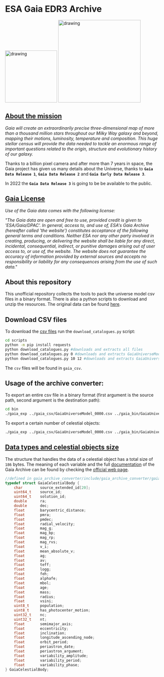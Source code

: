 # ESA Gaia EDR3 Archive
<p float="left">
  <img src="https://www.cosmos.esa.int/documents/29201/0/Gaia_logo.png/62960d22-cdd9-02a2-c9d0-1bda19ab67cf?t=1607347628590" alt="drawing" width="170"/>
  <img src="https://www.gaudenzi.it/wp-content/uploads/2017/12/42_digital_logo_dark_blue_sign_A.png" alt="drawing" width="270"/> 
</p>

## [About the mission](https://www.esa.int/Science_Exploration/Space_Science/Gaia)

*Gaia will create an extraordinarily precise three-dimensional map of more than a thousand million stars throughout our Milky Way galaxy and beyond, mapping their motions, luminosity, temperature and composition. This huge stellar census will provide the data needed to tackle an enormous range of important questions related to the origin, structure and evolutionary history of our galaxy.*

Thanks to a billion pixel camera and after more than 7 years in space, the Gaia project has given us many details about the Universe, thanks to **`Gaia Data Release 1`**, **`Gaia Data Release 2`** and **`Gaia Early Data Release 3`**. 

In 2022 the **`Gaia Data Release 3`** is going to be be available to the public.

## [Gaia License](https://www.cosmos.esa.int/web/gaia-users/license)

*Use of the Gaia data comes with the following license:*

*"The Gaia data are open and free to use, provided credit is given to 'ESA/Gaia/DPAC'. In general, access to, and use of, ESA's Gaia Archive (hereafter called 'the website') constitutes acceptance of the following general terms and conditions. Neither ESA nor any other party involved in creating, producing, or delivering the website shall be liable for any direct, incidental, consequential, indirect, or punitive damages arising out of user access to, or use of, the website. The website does not guarantee the accuracy of information provided by external sources and accepts no responsibility or liability for any consequences arising from the use of such data."*

## About this repository

This unofficial repository collects the tools to pack the universe model csv files in a binary format. There is also a python scripts to download and unzip the resources. The original data can be found [here](http://cdn.gea.esac.esa.int/).

## Download CSV files
To download the [csv files](http://cdn.gea.esac.esa.int/Gaia/gedr3/simulation/gaia_universe_model/) run the `download_catalogues.py` script:
```bash
cd scripts
python -m pip install requests
python download_catalogues.py #downloads and extracts all files
python download_catalogues.py 0 #downloads and extracts GaiaUniverseModel_0000.csv.gz
python download_catalogues.py 10 12 #downloads and extracts GaiaUniverseModel_0010.csv.gz, GaiaUniverseModel_0011.csv.gz, GaiaUniverseModel_0012.csv.gz
```
The `csv` files will be found in `gaia_csv`.

## Usage of the archive converter:
To export an entire csv file in a binary format (first argument is the source path, second argument is the destination path):
```bash
cd bin
./gaia_exp ../gaia_csv/GaiaUniverseModel_0000.csv ../gaia_bin/GaiaUniverseModel_0000.csv.bin
```
To export a certain number of celestial objects:
```bash
./gaia_exp ../gaia_csv/GaiaUniverseModel_0000.csv ../gaia_bin/GaiaUniverseModel_0000.csv.bin 10 #export celestial objects from row 1 to 10
```

## [Data types and celestial objects size](https://gaia.aip.de/metadata/gaiaedr3/gaia_universe_model/)
The structure that handles the data of a celestial object has a total size of `186` bytes. The meaning of each variable and the full [documentation](https://www.cosmos.esa.int/web/gaia-users/archive/gedr3-documentation) of the Gaia Archive can be found by checking the [official web page](https://www.cosmos.esa.int/web/gaia/home).
```c
//defined in gaia_archive_converter/include/gaia_archive_converter/gaia_archive_converter.h
typedef struct GaiaCelestialBody { 
    char        source_extended_id[20];
    uint64_t    source_id;
    uint64_t    solution_id;
    double      ra;
    double      dec;
    float       barycentric_distance;
    float       pmra;
    float       pmdec;
    float       radial_velocity;
    float       mag_g;
    float       mag_bp;
    float       mag_rp;
    float       mag_rvs;
    float       v_i;
    float       mean_absolute_v;
    float       ag;
    float       av;
    float       teff;
    float       logg;
    float       feh;
    float       alphafe;
    float       mbol;
    float       age;
    float       mass;
    float       radius;
    float       vsini;
    uint8_t     population;
    uint8_t     has_photocenter_motion;
    uint32_t    nc;
    uint32_t    nt;
    float       semimajor_axis;
    float       eccentricity;
    float       inclination;
    float       longitude_ascending_node;
    float       orbit_period;
    float       periastron_date;
    float       periastron_argument;
    float       variability_amplitude;
    float       variability_period;
    float       variability_phase;
} GaiaCelestialBody;
```
